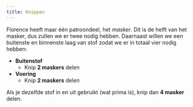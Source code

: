 ```yaml
---
title: Knippen
---
```


Florence heeft maar één patroondeel, het _masker_. Dit is de helft van het masker, dus zullen we er twee nodig hebben. Daarnaast willen we een buitenste en binnenste laag van stof zodat we er in totaal vier nodig hebben:

- **Buitenstof**
  - Knip **2 maskers** delen
- **Voering**
  - Knip **2 maskers** delen

Als je dezelfde stof in en uit gebruikt (wat prima is), knip dan **4 masker** delen.

